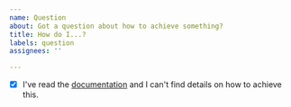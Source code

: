 ```yaml
---
name: Question
about: Got a question about how to achieve something?
title: How do I...?
labels: question
assignees: ''

---
```


- [x] I've read the [documentation](https://scribe.rtfd.io) and I can't find details on how to achieve this.
